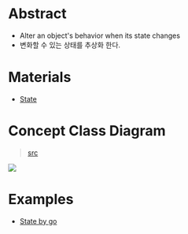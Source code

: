 # Abstract

- Alter an object's behavior when its state changes
- 변화할 수 있는 상태를 추상화 한다.
  
# Materials

* [State](https://www.dofactory.com/net/state-design-pattern)

# Concept Class Diagram

> [src](state.puml)

![](state.png)

# Examples

* [State by go](/golang/designpattern/state.md)

